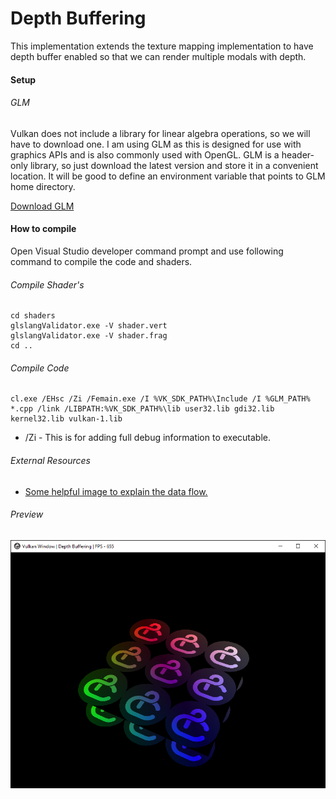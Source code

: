 Depth Buffering
===============

This implementation extends the texture mapping implementation to have depth buffer enabled so that we can render multiple modals with depth.

#### Setup

###### GLM

Vulkan does not include a library for linear algebra operations, so we will have to download one. I am using GLM as this is designed for use with graphics APIs and is also commonly used with OpenGL. GLM is a header-only library, so just download the latest version and store it in a convenient location. It will be good to define an environment variable that points to GLM home directory.

[Download GLM](https://github.com/g-truc/glm/releases)

#### How to compile

Open Visual Studio developer command prompt and use following command to compile the code and shaders.

###### Compile Shader's

```
cd shaders
glslangValidator.exe -V shader.vert
glslangValidator.exe -V shader.frag
cd ..
```

###### Compile Code

```
cl.exe /EHsc /Zi /Femain.exe /I %VK_SDK_PATH%\Include /I %GLM_PATH% *.cpp /link /LIBPATH:%VK_SDK_PATH%\lib user32.lib gdi32.lib kernel32.lib vulkan-1.lib
```

* /Zi - This is for adding full debug information to executable.

###### External Resources

* [Some helpful image to explain the data flow.](https://drive.google.com/file/d/0BzFnzUfh87rweHFVNTNnLVBaZzg/view)

###### Preview

![depthBuffering][depthBuffering-image]

<!-- Image declaration -->

[depthBuffering-image]: ./preview/depthBuffering.png "Texture Mapping"
